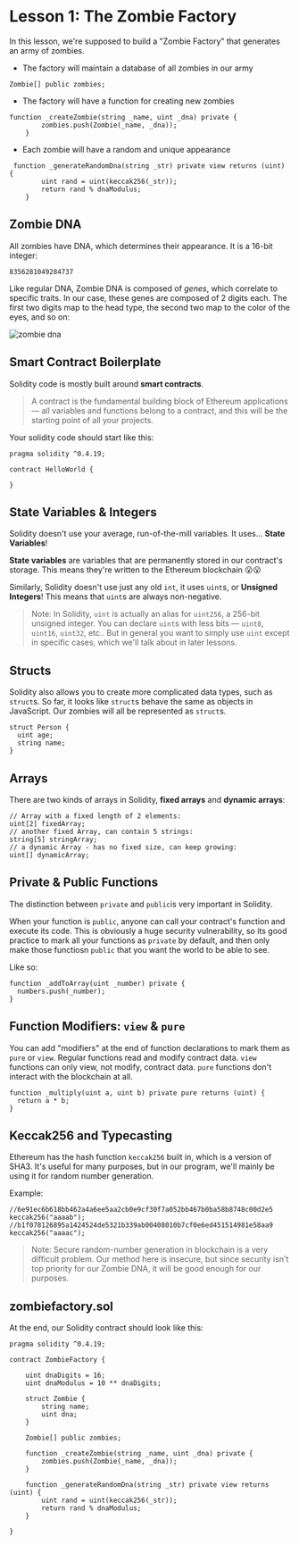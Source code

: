 # Lesson 1: The Zombie Factory

In this lesson, we're supposed to build a "Zombie Factory" that generates an army of zombies. 

- The factory will maintain a database of all zombies in our army
```
Zombie[] public zombies;
```
- The factory will have a function for creating new zombies
```
function _createZombie(string _name, uint _dna) private {
        zombies.push(Zombie(_name, _dna));
    } 

```
- Each zombie will have a random and unique appearance
```
 function _generateRandomDna(string _str) private view returns (uint) {
        uint rand = uint(keccak256(_str));
        return rand % dnaModulus;
    }
```

## Zombie DNA
All zombies have DNA, which determines their appearance. It is a 16-bit integer:
```
8356281049284737
```
Like regular DNA, Zombie DNA is composed of *genes*, which correlate to specific traits. In our case, these genes are composed of 2 digits each. The first two digits map to the head type, the second two map to the color of the eyes, and so on:

![zombie dna](https://cryptozombies.io/images/feature-zombie-dna.png)

## Smart Contract Boilerplate

Solidity code is mostly built around **smart contracts**. 

> A contract is the fundamental building block of Ethereum applications — all variables and functions belong to a contract, and this will be the starting point of all your projects.

Your solidity code should start like this:
```
pragma solidity ^0.4.19;

contract HelloWorld {

}
```
## State Variables & Integers

Solidity doesn't use your average, run-of-the-mill variables. It uses... **State Variables**!

**State variables** are variables that are permanently stored in our contract's storage. This means they're written to the Ethereum blockchain :open_mouth::open_mouth:

Similarly, Solidity doesn't use just any old `int`, it uses `uint`s, or **Unsigned Integers**! This means that `uint`s are always non-negative.

> Note: In Solidity, `uint` is actually an alias for `uint256`, a 256-bit unsigned integer. You can declare `uint`s with less bits — `uint8`, `uint16`, `uint32`, etc.. But in general you want to simply use `uint` except in specific cases, which we'll talk about in later lessons.


## Structs

Solidity also allows you to create more complicated data types, such as `struct`s. So far, it looks like `struct`s behave the same as objects in JavaScript. Our zombies will all be represented as `struct`s.

```
struct Person {
  uint age;
  string name;
}
```

## Arrays 

There are two kinds of arrays in Solidity, **fixed arrays** and **dynamic arrays**:
```
// Array with a fixed length of 2 elements:
uint[2] fixedArray;
// another fixed Array, can contain 5 strings:
string[5] stringArray;
// a dynamic Array - has no fixed size, can keep growing:
uint[] dynamicArray;
```

## Private & Public Functions

The distinction between `private` and `public`is very important in Solidity.

When your function is `public`, anyone can call your contract's function and execute its code. This is obviously a huge security vulnerability, so its good practice to mark all your functions as `private` by default, and then only make those functiosn `public` that you want the world to be able to see.

Like so: 
```
function _addToArray(uint _number) private {
  numbers.push(_number);
}
```

## Function Modifiers: `view` & `pure`

You can add "modifiers" at the end of function declarations to mark them as `pure` or `view`. Regular functions read and modify contract data. `view` functions can only view, not modify, contract data. `pure` functions don't interact with the blockchain at all.

```
function _multiply(uint a, uint b) private pure returns (uint) {
  return a * b;
}
```

## Keccak256 and Typecasting

Ethereum has the hash function `keccak256` built in, which is a version of SHA3. It's useful for many purposes, but in our program, we'll mainly be using it for random number generation. 

Example:
```
//6e91ec6b618bb462a4a6ee5aa2cb0e9cf30f7a052bb467b0ba58b8748c00d2e5
keccak256("aaaab");
//b1f078126895a1424524de5321b339ab00408010b7cf0e6ed451514981e58aa9
keccak256("aaaac");
```

> Note: Secure random-number generation in blockchain is a very difficult problem. Our method here is insecure, but since security isn't top priority for our Zombie DNA, it will be good enough for our purposes.

## zombiefactory.sol

At the end, our Solidity contract should look like this:

```
pragma solidity ^0.4.19;

contract ZombieFactory {

    uint dnaDigits = 16;
    uint dnaModulus = 10 ** dnaDigits;

    struct Zombie {
        string name;
        uint dna;
    }

    Zombie[] public zombies;

    function _createZombie(string _name, uint _dna) private {
        zombies.push(Zombie(_name, _dna));
    } 

    function _generateRandomDna(string _str) private view returns (uint) {
        uint rand = uint(keccak256(_str));
        return rand % dnaModulus;
    }

}

```
